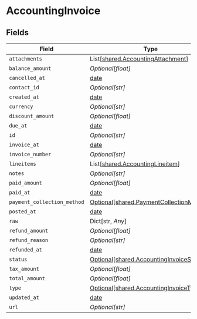 # AccountingInvoice


## Fields

| Field                                                                                      | Type                                                                                       | Required                                                                                   | Description                                                                                |
| ------------------------------------------------------------------------------------------ | ------------------------------------------------------------------------------------------ | ------------------------------------------------------------------------------------------ | ------------------------------------------------------------------------------------------ |
| `attachments`                                                                              | List[[shared.AccountingAttachment](../../models/shared/accountingattachment.md)]           | :heavy_minus_sign:                                                                         | N/A                                                                                        |
| `balance_amount`                                                                           | *Optional[float]*                                                                          | :heavy_minus_sign:                                                                         | N/A                                                                                        |
| `cancelled_at`                                                                             | [date](https://docs.python.org/3/library/datetime.html#date-objects)                       | :heavy_minus_sign:                                                                         | N/A                                                                                        |
| `contact_id`                                                                               | *Optional[str]*                                                                            | :heavy_minus_sign:                                                                         | N/A                                                                                        |
| `created_at`                                                                               | [date](https://docs.python.org/3/library/datetime.html#date-objects)                       | :heavy_minus_sign:                                                                         | N/A                                                                                        |
| `currency`                                                                                 | *Optional[str]*                                                                            | :heavy_minus_sign:                                                                         | N/A                                                                                        |
| `discount_amount`                                                                          | *Optional[float]*                                                                          | :heavy_minus_sign:                                                                         | N/A                                                                                        |
| `due_at`                                                                                   | [date](https://docs.python.org/3/library/datetime.html#date-objects)                       | :heavy_minus_sign:                                                                         | N/A                                                                                        |
| `id`                                                                                       | *Optional[str]*                                                                            | :heavy_minus_sign:                                                                         | N/A                                                                                        |
| `invoice_at`                                                                               | [date](https://docs.python.org/3/library/datetime.html#date-objects)                       | :heavy_minus_sign:                                                                         | N/A                                                                                        |
| `invoice_number`                                                                           | *Optional[str]*                                                                            | :heavy_minus_sign:                                                                         | N/A                                                                                        |
| `lineitems`                                                                                | List[[shared.AccountingLineitem](../../models/shared/accountinglineitem.md)]               | :heavy_minus_sign:                                                                         | N/A                                                                                        |
| `notes`                                                                                    | *Optional[str]*                                                                            | :heavy_minus_sign:                                                                         | N/A                                                                                        |
| `paid_amount`                                                                              | *Optional[float]*                                                                          | :heavy_minus_sign:                                                                         | N/A                                                                                        |
| `paid_at`                                                                                  | [date](https://docs.python.org/3/library/datetime.html#date-objects)                       | :heavy_minus_sign:                                                                         | N/A                                                                                        |
| `payment_collection_method`                                                                | [Optional[shared.PaymentCollectionMethod]](../../models/shared/paymentcollectionmethod.md) | :heavy_minus_sign:                                                                         | N/A                                                                                        |
| `posted_at`                                                                                | [date](https://docs.python.org/3/library/datetime.html#date-objects)                       | :heavy_minus_sign:                                                                         | N/A                                                                                        |
| `raw`                                                                                      | Dict[str, *Any*]                                                                           | :heavy_minus_sign:                                                                         | N/A                                                                                        |
| `refund_amount`                                                                            | *Optional[float]*                                                                          | :heavy_minus_sign:                                                                         | N/A                                                                                        |
| `refund_reason`                                                                            | *Optional[str]*                                                                            | :heavy_minus_sign:                                                                         | N/A                                                                                        |
| `refunded_at`                                                                              | [date](https://docs.python.org/3/library/datetime.html#date-objects)                       | :heavy_minus_sign:                                                                         | N/A                                                                                        |
| `status`                                                                                   | [Optional[shared.AccountingInvoiceStatus]](../../models/shared/accountinginvoicestatus.md) | :heavy_minus_sign:                                                                         | N/A                                                                                        |
| `tax_amount`                                                                               | *Optional[float]*                                                                          | :heavy_minus_sign:                                                                         | N/A                                                                                        |
| `total_amount`                                                                             | *Optional[float]*                                                                          | :heavy_minus_sign:                                                                         | N/A                                                                                        |
| `type`                                                                                     | [Optional[shared.AccountingInvoiceType]](../../models/shared/accountinginvoicetype.md)     | :heavy_minus_sign:                                                                         | N/A                                                                                        |
| `updated_at`                                                                               | [date](https://docs.python.org/3/library/datetime.html#date-objects)                       | :heavy_minus_sign:                                                                         | N/A                                                                                        |
| `url`                                                                                      | *Optional[str]*                                                                            | :heavy_minus_sign:                                                                         | N/A                                                                                        |
